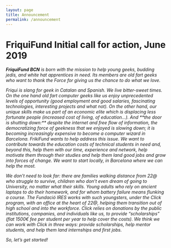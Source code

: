 ```yaml
---
layout: page
title: Announcement
permalink: /announcement
---
```


<h1>FriquiFund Initial call for action, June 2019</h1>

<i>**FriquiFund BCN** is born with the mission to help young geeks, budding jedis, and white hat apprentices in need. Its members are old fart geeks who want to thank the Force for giving us the chance to do what we love.

*Friqui* is slang for geek in Catalan and Spanish. We live bitter-sweet times. On the one hand old fart computer geeks like us enjoy unprecedented levels of opportunity (good employment and good salaries, fascinating technologies, interesting  projects and what not). On the other hand, our unique skills make us part of an economic elite which is displacing less fortunate people (increased cost of living, of education…). And \*\*the door is shutting down:\*\* despite the internet and free flow of information, the democratizing force of geekness that we enjoyed is slowing down; it is becoming increasingly expensive to become a computer wizard in Barcelona. FrikiFund wants to help address this issue. We want to contribute towards the education costs of technical students in need and, beyond this, help them  with our time, experience and network, help motivate them through their studies and help them land good jobs and grow into forces of change. We want to start locally, in Barcelona where we can help the most.

We don’t need to look far: there are families walking distance from 22@ who  struggle to survive, children who don’t even dream of going to University, no matter what their skills. Young adults who rely on ancient laptops to do their homework, and for whom battery failure means flunking a course. The Fundació IRES works with such youngsters, under the Click program, with an office at the heart of 22@, helping them transition out of high school and into the workforce. Click relies on donations by the public institutions, companies, and individuals like us, to provide “scholarships” (flat 1500€ fee per student per year to help cover the costs). We think we can work with Click in three ways: provide scholarships, help mentor students, and help them land internships and first jobs.

So, let’s get started!</i>
